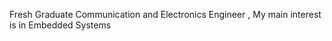 Fresh Graduate Communication and Electronics Engineer , My main interest is in Embedded Systems

<!---
Ahmed9Abdellah/Ahmed9Abdellah is a ✨ special ✨ repository because its `README.md` (this file) appears on your GitHub profile.
You can click the Preview link to take a look at your changes.
--->

